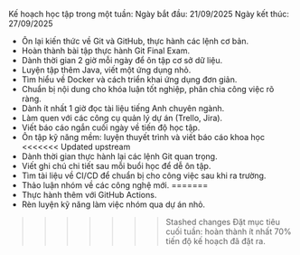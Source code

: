 Kế hoạch học tập trong một tuần:
 Ngày bắt đầu: 21/09/2025
 Ngày kết thúc: 27/09/2025
- Ôn lại kiến thức về Git và GitHub, thực hành các lệnh cơ bản.
- Hoàn thành bài tập thực hành Git Final Exam.
- Dành thời gian 2 giờ mỗi ngày để ôn tập cơ sở dữ liệu.
- Luyện tập thêm Java, viết một ứng dụng nhỏ.
- Tìm hiểu về Docker và cách triển khai ứng dụng đơn giản.
- Chuẩn bị nội dung cho khóa luận tốt nghiệp, phân chia công việc rõ ràng.
- Dành ít nhất 1 giờ đọc tài liệu tiếng Anh chuyên ngành.
- Làm quen với các công cụ quản lý dự án (Trello, Jira).
- Viết báo cáo ngắn cuối ngày về tiến độ học tập.
- Ôn tập kỹ năng mềm: luyện thuyết trình và viết báo cáo khoa học
<<<<<<< Updated upstream
- Dành thời gian thực hành lại các lệnh Git quan trọng.
- Viết ghi chú chi tiết sau mỗi buổi học để dễ ôn tập.
- Tìm tài liệu về CI/CD để chuẩn bị cho công việc sau khi ra trường.
- Thảo luận nhóm về các công nghệ mới.
=======
- Thực hành thêm với GitHub Actions.
- Rèn luyện kỹ năng làm việc nhóm qua dự án nhỏ.
>>>>>>> Stashed changes
 Đặt mục tiêu cuối tuần: hoàn thành ít nhất 70% tiến độ kế hoạch đã đặt ra.
